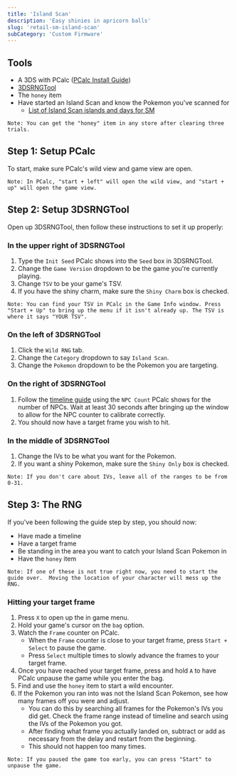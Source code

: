 ```yaml
---
title: 'Island Scan'
description: 'Easy shinies in apricorn balls'
slug: 'retail-sm-island-scan'
subCategory: 'Custom Firmware'
---
```


## Tools

- A 3DS with PCalc ([PCalc Install Guide](https://www.pokemonrng.com/misc-3ds-installing-pcalc))
- [3DSRNGTool](https://github.com/wwwwwwzx/3DSRNGTool/releases)
- The `honey` item
- Have started an Island Scan and know the Pokemon you've scanned for
  - [List of Island Scan islands and days for SM](https://www.pokemonrng.com/misc-3ds-island-scan-sm)

```
Note: You can get the "honey" item in any store after clearing three trials.
```

## Step 1: Setup PCalc

To start, make sure PCalc's wild view and game view are open.

```
Note: In PCalc, "start + left" will open the wild view, and "start + up" will open the game view.
```

## Step 2: Setup 3DSRNGTool

Open up 3DSRNGTool, then follow these instructions to set it up properly:

### In the upper right of 3DSRNGTool

1. Type the `Init Seed` PCalc shows into the `Seed` box in 3DSRNGTool.
2. Change the `Game Version` dropdown to be the game you're currently playing.
3. Change `TSV` to be your game's TSV.
4. If you have the shiny charm, make sure the `Shiny Charm` box is checked.

```
Note: You can find your TSV in PCalc in the Game Info window. Press "Start + Up" to bring up the menu if it isn't already up. The TSV is where it says "YOUR TSV".
```

### On the left of 3DSRNGTool

1. Click the `Wild RNG` tab.
2. Change the `Category` dropdown to say `Island Scan`.
3. Change the `Pokemon` dropdown to be the Pokemon you are targeting.

### On the right of 3DSRNGTool

1. Follow the [timeline guide](https://www.pokemonrng.com/retail-usum-timeline) using the `NPC Count` PCalc shows for the number of NPCs. Wait at least 30 seconds after bringing up the window to allow for the NPC counter to calibrate correctly.
2. You should now have a target frame you wish to hit.

### In the middle of 3DSRNGTool

1. Change the IVs to be what you want for the Pokemon.
2. If you want a shiny Pokemon, make sure the `Shiny Only` box is checked.

```
Note: If you don't care about IVs, leave all of the ranges to be from 0-31.
```

## Step 3: The RNG

If you've been following the guide step by step, you should now:

- Have made a timeline
- Have a target frame
- Be standing in the area you want to catch your Island Scan Pokemon in
- Have the `honey` item

```
Note: If one of these is not true right now, you need to start the guide over.  Moving the location of your character will mess up the RNG.
```

### Hitting your target frame

1. Press `X` to open up the in game menu.
2. Hold your game's cursor on the `bag` option.
3. Watch the `Frame` counter on PCalc.
   - When the `Frame` counter is close to your target frame, press `Start + Select` to pause the game.
   - Press `Select` multiple times to slowly advance the frames to your target frame.
4. Once you have reached your target frame, press and hold `A` to have PCalc unpause the game while you enter the bag.
5. Find and use the `honey` item to start a wild encounter.
6. If the Pokemon you ran into was not the Island Scan Pokemon, see how many frames off you were and adjust.
   - You can do this by searching all frames for the Pokemon's IVs you did get. Check the frame range instead of timeline and search using the IVs of the Pokemon you got.
   - After finding what frame you actually landed on, subtract or add as necessary from the delay and restart from the beginning.
   - This should not happen too many times.

```
Note: If you paused the game too early, you can press "Start" to unpause the game.
```
